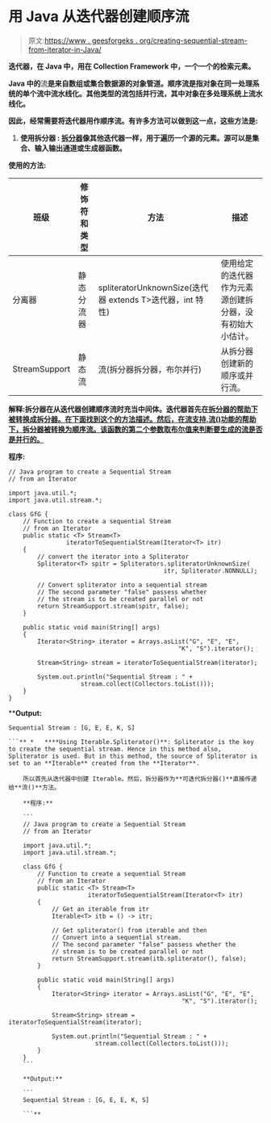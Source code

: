 # 用 Java 从迭代器创建顺序流

> 原文:[https://www . geesforgeks . org/creating-sequential-stream-from-iterator-in-Java/](https://www.geeksforgeeks.org/creating-sequential-stream-from-an-iterator-in-java/)

[](https://www.geeksforgeeks.org/iterators-in-java/)**迭代器，在 Java 中，用在 Collection Framework 中，一个一个的检索元素。**

**Java 中的**流**是来自数组或集合数据源的对象管道。顺序流是指对象在同一处理系统的单个流中流水线化。其他类型的流包括并行流，其中对象在多处理系统上流水线化。**

**因此，经常需要将迭代器用作顺序流。有许多方法可以做到这一点，这些方法是:**

1.  ****使用拆分器** : [拆分器](https://www.geeksforgeeks.org/java-util-interface-spliterator-java8/)像其他迭代器一样，用于遍历一个源的元素。源可以是集合、输入输出通道或生成器函数。**

****使用的方法:****

| 班级 | 修饰符和类型 | 方法 | 描述 |
| --- | --- | --- | --- |
| 分离器 | 静态<t>分流器</t> | spliteratorUnknownSize(迭代器 extends T>迭代器，int 特性) | 使用给定的迭代器作为元素源创建拆分器，没有初始大小估计。 |
| StreamSupport | 静态<t>流</t> | 流(拆分器<t>拆分器，布尔并行)</t> | 从拆分器创建新的顺序或并行流。 |

****解释**:拆分器在从迭代器创建顺序流时充当中间体。迭代器首先在[拆分器的帮助下被转换成拆分器。在下面找到这个的方法描述。然后，在**流支持.流()**功能的帮助下，拆分器被转换为顺序流。该函数的**第二个参数**取布尔值来判断要生成的流是否是并行的。](https://docs.oracle.com/javase/8/docs/api/java/util/Spliterators.html#spliteratorUnknownSize-java.util.Iterator-int-)**

****程序:****

```
// Java program to create a Sequential Stream
// from an Iterator

import java.util.*;
import java.util.stream.*;

class GfG {
    // Function to create a sequential Stream
    // from an Iterator
    public static <T> Stream<T> 
                iteratorToSequentialStream(Iterator<T> itr)
    {
        // convert the iterator into a Spliterator
        Spliterator<T> spitr = Spliterators.spliteratorUnknownSize(
                                           itr, Spliterator.NONNULL);

        // Convert spliterator into a sequential stream
        // The second parameter "false" passess whether 
        // the stream is to be created parallel or not
        return StreamSupport.stream(spitr, false);
    }

    public static void main(String[] args)
    {
        Iterator<String> iterator = Arrays.asList("G", "E", "E", 
                                               "K", "S").iterator();

        Stream<String> stream = iteratorToSequentialStream(iterator);

        System.out.println("Sequential Stream : " + 
                    stream.collect(Collectors.toList()));
    }
}
```

****Output:**

```
Sequential Stream : [G, E, E, K, S]

```** *   ****Using Iterable.Spliterator()**: Spliterator is the key to create the sequential stream. Hence in this method also, Spliterator is used. But in this method, the source of Spliterator is set to an **Iterable** created from the **Iterator**.

    所以首先从迭代器中创建 Iterable。然后，拆分器作为**可迭代拆分器()**直接传递给**流()**方法。

    **程序:**

    ```
    // Java program to create a Sequential Stream
    // from an Iterator

    import java.util.*;
    import java.util.stream.*;

    class GfG {
        // Function to create a sequential Stream
        // from an Iterator
        public static <T> Stream<T> 
                      iteratorToSequentialStream(Iterator<T> itr)
        {
            // Get an iterable from itr
            Iterable<T> itb = () -> itr;

            // Get spliterator() from iterable and then
            // Convert into a sequential stream.
            // The second parameter "false" passess whether the
            // stream is to be created parallel or not
            return StreamSupport.stream(itb.spliterator(), false);
        }

        public static void main(String[] args)
        {
            Iterator<String> iterator = Arrays.asList("G", "E", "E",
                                                "K", "S").iterator();

            Stream<String> stream = iteratorToSequentialStream(iterator);

            System.out.println("Sequential Stream : " +
                        stream.collect(Collectors.toList()));
        }
    }
    ```

    **Output:**

    ```
    Sequential Stream : [G, E, E, K, S]

    ```**